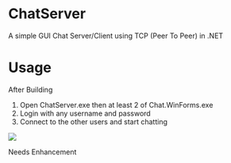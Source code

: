 # ChatServer
A simple GUI Chat Server/Client using TCP (Peer To Peer) in .NET

# Usage
After Building
1. Open ChatServer.exe then at least 2 of Chat.WinForms.exe <br/>
2. Login with any username and password <br/>
3. Connect to the other users and start chatting <br/>

<img src="/assets/ChatServer.gif?raw=true">

Needs Enhancement
